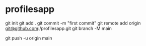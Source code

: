 # profilesapp
git init
git add .
git commit -m "first commit"
git remote add origin git@github.com:<your-username>/profilesapp.git 
git branch -M main

git push -u origin main
